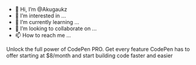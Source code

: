 - 👋 Hi, I’m @Akugaukz
- 👀 I’m interested in ...
- 🌱 I’m currently learning ...
- 💞️ I’m looking to collaborate on ...
- 📫 How to reach me ...

<!---
Akugaukz/Akugaukz is a ✨ special ✨ repository because its `README.md` (this file) appears on your GitHub profile.
You can click the Preview link to take a look at your changes.
--->
Unlock the full power of CodePen PRO. Get every feature CodePen has to offer starting at $8/month and start building code faster and easier

